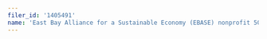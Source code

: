```yaml
---
filer_id: '1405491'
name: 'East Bay Alliance for a Sustainable Economy (EBASE) nonprofit 501(c)(3)'
---
```

